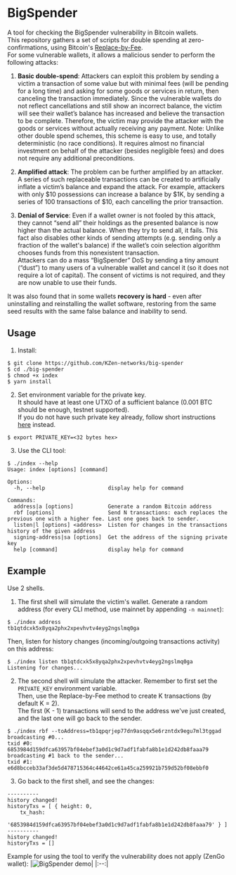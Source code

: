 # BigSpender
A tool for checking the BigSpender vulnerability in Bitcoin wallets.<br>
This repository gathers a set of scripts for double spending at zero-confirmations, using Bitcoin's [Replace-by-Fee](https://github.com/bitcoin/bips/blob/master/bip-0125.mediawiki).<br> 
For some vulnerable wallets, it allows a malicious sender to perform the following attacks:
1. **Basic double-spend**: Attackers can exploit this problem by sending a victim a transaction of some value but with minimal fees (will be pending for a long time) and asking for some goods or services in return, then canceling the transaction immediately. Since the vulnerable wallets do not reflect cancellations and still show an incorrect balance, the victim will see their wallet’s balance has increased and believe the transaction to be complete. Therefore, the victim may provide the attacker with the goods or services without actually receiving any payment. 
Note: Unlike other double spend schemes, this scheme is easy to use, and totally deterministic (no race conditions). It requires almost no financial investment on behalf of the attacker (besides negligible fees) and does not require any additional preconditions.

2. **Amplified attack**: The problem can be further amplified by an attacker. A series of such replaceable transactions can be created to artificially inflate a victim’s balance and expand the attack. For example, attackers with only $10 possessions can increase a balance by $1K, by sending a series of 100 transactions of $10, each cancelling the prior transaction.

3. **Denial of Service**: Even if a wallet owner is not fooled by this attack, they cannot “send all” their holdings as the presented balance is now higher than the actual balance. When they try to send all, it fails. This fact also disables other kinds of sending attempts (e.g. sending only a fraction of the wallet's balance) if the wallet’s coin selection algorithm chooses funds from this nonexistent transaction.<br>
Attackers can do a mass “BigSpender” DoS by sending a tiny amount (“dust”) to many users of a vulnerable wallet and cancel it (so it does not require a lot of capital). The consent of victims is not required, and they are now unable to use their funds.<br>

It was also found that in some wallets __recovery is hard__ - even after uninstalling and reinstalling the wallet software, restoring from the same seed results with the same false balance and inability to send. 

## Usage

1. Install:
```
$ git clone https://github.com/KZen-networks/big-spender
$ cd ./big-spender
$ chmod +x index
$ yarn install
```

2. Set environment variable for the private key.<br>
It should have at least one UTXO of a sufficient balance (0.001 BTC should be enough, testnet supported).<br>
If you do not have such private key already, follow short instructions [here](set-private-key.md) instead.
```
$ export PRIVATE_KEY=<32 bytes hex>
```

3. Use the CLI tool:
```
$ ./index --help
Usage: index [options] [command]

Options:
  -h, --help                    display help for command

Commands:
  address|a [options]           Generate a random Bitcoin address
  rbf [options]                 Send N transactions: each replaces the previous one with a higher fee. Last one goes back to sender.
  listen|l [options] <address>  Listen for changes in the transactions history of the given address
  signing-address|sa [options]  Get the address of the signing private key
  help [command]                display help for command
```

## Example
Use 2 shells.
1. The first shell will simulate the victim's wallet. Generate a random address (for every CLI method, use mainnet by appending `-n mainnet`):
```
$ ./index address
tb1qtdcxk5x8yqa2phx2xpevhvtv4eyg2ngslmq0ga
```
Then, listen for history changes (incoming/outgoing transactions activity) on this address:
```
$ ./index listen tb1qtdcxk5x8yqa2phx2xpevhvtv4eyg2ngslmq0ga
Listening for changes...
```
2. The second shell will simulate the attacker. Remember to first set the `PRIVATE_KEY` environment variable.<br>
Then, use the Replace-by-Fee method to create K transactions (by default K = 2).<br> 
The first (K - 1) transactions will send to the address we've just created, and the last one will go back to the sender.
```
$ ./index rbf --toAddress=tb1qpqrjep77dn9asqqx5e6rzntdx9egu7ml3tggad
broadcasting #0...
txid #0: 6853984d159dfca63957bf04ebef3a0d1c9d7adf1fabfa8b1e1d242db8faaa79
broadcasting #1 back to the sender...
txid #1: e6d8bcceb33af3de5d478715364c44642ce61a45ca259921b759d52bf08ebbf0
```
3. Go back to the first shell, and see the changes:
```
----------
history changed!
historyTxs = [ { height: 0,
    tx_hash:
     '6853984d159dfca63957bf04ebef3a0d1c9d7adf1fabfa8b1e1d242db8faaa79' } ]
----------
history changed!
historyTxs = []
```

Example for using the tool to verify the vulnerability does not apply (ZenGo wallet):
|![BigSpender demo](https://raw.githubusercontent.com/KZen-networks/big-spender/master/demo.gif "BigSpender check on ZenGo")|
|:--:|

